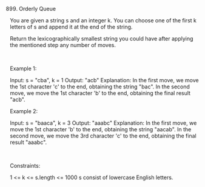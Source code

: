 899. Orderly Queue

You are given a string s and an integer k. You can choose one of the first k letters of s and append it at the end of the string.

Return the lexicographically smallest string you could have after applying the mentioned step any number of moves.

 

Example 1:

Input: s = "cba", k = 1
Output: "acb"
Explanation: 
In the first move, we move the 1st character 'c' to the end, obtaining the string "bac".
In the second move, we move the 1st character 'b' to the end, obtaining the final result "acb".


Example 2:

Input: s = "baaca", k = 3
Output: "aaabc"
Explanation: 
In the first move, we move the 1st character 'b' to the end, obtaining the string "aacab".
In the second move, we move the 3rd character 'c' to the end, obtaining the final result "aaabc".


 

Constraints:

1 <= k <= s.length <= 1000
s consist of lowercase English letters.